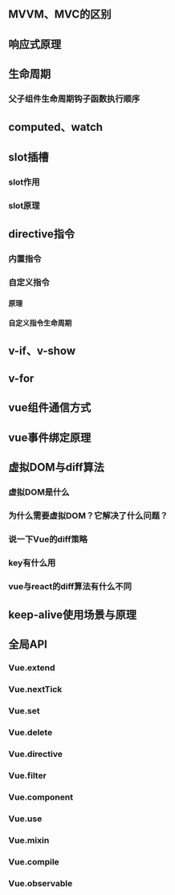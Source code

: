 ## MVVM、MVC的区别



## 响应式原理



## 生命周期

### 父子组件生命周期钩子函数执行顺序



## computed、watch



## slot插槽

### slot作用

### slot原理



## directive指令

### 内置指令

### 自定义指令

#### 原理

#### 自定义指令生命周期



## v-if、v-show



## v-for



## vue组件通信方式



## vue事件绑定原理



## 虚拟DOM与diff算法

### 虚拟DOM是什么

### 为什么需要虚拟DOM？它解决了什么问题？

### 说一下Vue的diff策略

### key有什么用

### vue与react的diff算法有什么不同



## keep-alive使用场景与原理



## 全局API



### Vue.extend



### Vue.nextTick



### Vue.set



### Vue.delete



### Vue.directive



### Vue.filter



### Vue.component



### Vue.use



### Vue.mixin



### Vue.compile



### Vue.observable

